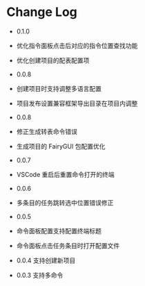 # Change Log
- 0.1.0
 - 优化指令面板点击后对应的指令位置查找功能
 - 优化创建项目的配表配置项

- 0.0.8
 - 创建项目时支持调整多语言配置
 - 项目发布设置兼容框架导出目录在项目内调整

- 0.0.8
 - 修正生成转表命令错误
 - 生成项目的 FairyGUI 包配置优化

- 0.0.7
 - VSCode 重启后重置命令打开的终端

- 0.0.6
 - 多条目的任务跳转选中位置错误修正

- 0.0.5
 - 命令面板配置支持配置终端标题
 - 命令面板点击任务条目时打开配置文件

- 0.0.4
支持创建新项目

- 0.0.3
支持多命令
